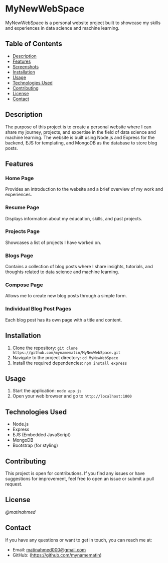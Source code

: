# MyNewWebSpace

MyNewWebSpace is a personal website project built to showcase my skills and experiences in data science and machine learning.

## Table of Contents
- [Description](#description)
- [Features](#features)
- [Screenshots](#screenshots)
- [Installation](#installation)
- [Usage](#usage)
- [Technologies Used](#technologies-used)
- [Contributing](#contributing)
- [License](#license)
- [Contact](#contact)

## Description
The purpose of this project is to create a personal website where I can share my journey, projects, and expertise in the field of data science and machine learning. The website is built using Node.js and Express for the backend, EJS for templating, and MongoDB as the database to store blog posts.


## Features
### Home Page
Provides an introduction to the website and a brief overview of my work and experiences.

### Resume Page
Displays information about my education, skills, and past projects.

### Projects Page
Showcases a list of projects I have worked on.

### Blogs Page
Contains a collection of blog posts where I share insights, tutorials, and thoughts related to data science and machine learning.

### Compose Page
Allows me to create new blog posts through a simple form.

### Individual Blog Post Pages
Each blog post has its own page with a title and content.

## Installation
1. Clone the repository: `git clone https://github.com/mynamematin/MyNewWebSpace.git`
2. Navigate to the project directory: `cd MyNewWebSpace`
3. Install the required dependencies: `npm install express`

## Usage
1. Start the application: `node app.js`
2. Open your web browser and go to `http://localhost:1800`

## Technologies Used
- Node.js
- Express
- EJS (Embedded JavaScript)
- MongoDB
- Bootstrap (for styling)

## Contributing
This project is open for contributions. If you find any issues or have suggestions for improvement, feel free to open an issue or submit a pull request.

## License
_@matinahmed_

## Contact
If you have any questions or want to get in touch, you can reach me at:
- Email: matinahmed000@gmail.com
- GitHub: (https://github.com/mynamematin)
